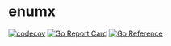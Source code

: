 # enumx


[![codecov](https://codecov.io/gh/xoctopus/enumx/graph/badge.svg?token=FCF20351LV)](https://codecov.io/gh/xoctopus/enumx)
[![Go Report Card](https://goreportcard.com/badge/github.com/xoctopus/enumx)](https://goreportcard.com/report/github.com/xoctopus/enumx)
[![Go Reference](https://pkg.go.dev/badge/github.com/xoctopus/enumx.svg)](https://pkg.go.dev/github.com/xoctopus/enumx)
